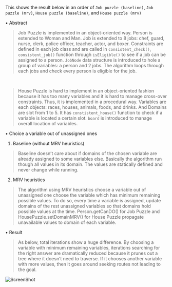 This shows the result below in an order of `Job puzzle (baseline)`, `Job puzzle (mrv)`, `House puzzle (baseline)`, and `House puzzle (mrv)`

•	Abstract

>	Job Puzzle is implemented in an object-oriented way. Person is extended to Woman and Man. Job is extended to 8 jobs: chef, guard, nurse, clerk, police officer, teacher, actor, and boxer. Constraints are defined in each job class and are called in `consistent_check()`, `consistent_job()` function through `isEligible()` to see if a job can be assigned to a person. `JobNode` data structure is introduced to hole a group of variables: a person and 2 jobs. The algorithm loops through each jobs and check every person is eligible for the job.
<br>

>	House Puzzle is hard to implement in an object-oriented fashion because it has too many variables and it is hard to manage cross-over constraints. Thus, it is implemented in a procedural way. Variables are each objects: races, houses, animals, foods, and drinks. And Domains are slot from 1 to 5. It has `constistent_house()` function to check if a variable is located a certain slot. `board` is introduced to manage overall location of variables. 

•	Choice a variable out of unassigned ones


1)	Baseline (without MRV heuristics)

>Baseline doesn’t care about if domains of the chosen variable are already assigned to some variables else. Basically the algorithm run though all values in its domain. The values are statically defined and never change while running.

2)	MRV heuristics

>The algorithm using MRV heuristics choose a variable out of unassigned one choose the variable which has minimum remaining possible values. To do so, every time a variable is assigned, update domains of the rest unassigned variables so that domains hold possible values at the time. Person.getCanDO() for Job Puzzle and HousePuzzle.setDomainMRV() for House Puzzle propagate unavailable values to domain of each variable.




•	Result

>As below, total iterations show a huge difference. By choosing a variable with minimum remaining variables, iterations searching for the right answer are dramatically reduced because it prunes out a tree where it doesn’t need to traverse. If it chooses another variable with more values, then it goes around seeking routes not leading to the goal.

![ScreenShot](https://cloud.githubusercontent.com/assets/12659571/10562946/4da283c8-753a-11e5-800f-9a9f8ab3680d.png)

